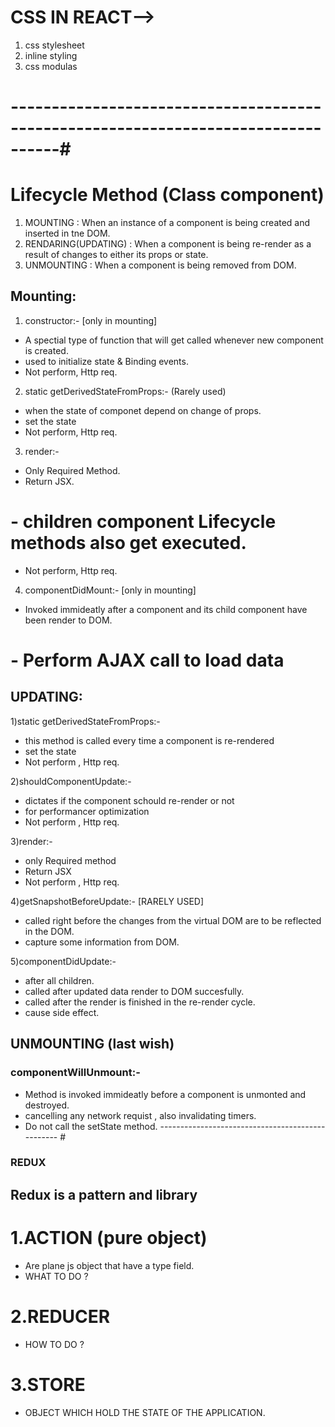 
# CSS IN REACT-->
1. css stylesheet
2. inline styling
3. css modulas
# ----------------------------------------------------------------------------------# 

# Lifecycle Method (Class component)
1. MOUNTING : When an instance of a component is being created and inserted in tne DOM.
2. RENDARING(UPDATING) : When a component is being re-render as a result of changes to either its props or state.
3. UNMOUNTING : When a component is being removed from DOM.

## Mounting:
1) constructor:-  [only in mounting]
- A spectial type of function that will get called whenever new component is created.
- used to initialize state & Binding events.
- Not perform, Http req.

2) static getDerivedStateFromProps:- (Rarely used)
- when the state of componet depend on change of props.
- set the state
- Not perform, Http req.

3) render:- 
- Only Required Method.
- Return JSX.
# - children component Lifecycle methods also get executed.
- Not perform, Http req.

4) componentDidMount:-   [only in mounting]
- Invoked immideatly after a component and its child component have been render to DOM.
# - Perform AJAX call to load data


## UPDATING:
1)static getDerivedStateFromProps:-
- this method is called every time a component is re-rendered
- set the state
- Not perform , Http req.

 2)shouldComponentUpdate:-
- dictates if the component schould re-render or not
- for performancer optimization
- Not perform , Http req.

 3)render:-
- only Required method
- Return JSX
- Not perform , Http req.

4)getSnapshotBeforeUpdate:- [RARELY USED]
- called right before the changes from the virtual DOM are to be reflected in the DOM.
- capture some information from DOM.

5)componentDidUpdate:-
- after all children.
- called after updated data render to DOM succesfully.
- called after the render is finished in the re-render cycle.
- cause side effect.


## UNMOUNTING (last wish)
### componentWillUnmount:-
- Method is invoked immideatly before a component is unmonted and destroyed.
- cancelling any network requist , also invalidating timers.
- Do not call the setState method.
------------------------------------------------- #


### REDUX

## Redux is a pattern and library
# 1.ACTION (pure object)
- Are plane js object that have a type field.
- WHAT TO DO ?

# 2.REDUCER
- HOW TO DO ?

# 3.STORE
- OBJECT WHICH HOLD THE STATE OF THE APPLICATION.